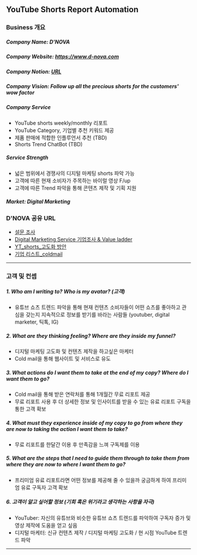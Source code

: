## YouTube Shorts Report Automation
### Business 개요
##### Company Name: D'NOVA
##### Company Website: https://www.d-nova.com
##### Company Notion: [URL](https://www.notion.so/465d81e4aa0f4ad287d8895099e58541?v=48dd9b01b0474cd3b1e2fed9fda9a832)
##### Company Vision: Follow up all the precious shorts for the customers' wow factor
##### Company Service
- YouTube shorts weekly/monthly 리포트
- YouTube Category, 기업별 추천 키워드 제공
- 제품 판매에 적합한 인플루언서 추천 (TBD)
- Shorts Trend ChatBot (TBD)
##### Service Strength 
- 넓은 범위에서 경쟁사의 디지털 마케팅 shorts 파악 가능
- 고객에 따른 현재 소비자가 주목하는 바이럴 영상 F/up
- 고객에 따른 Trend 파악을 통해 콘텐츠 제작 및 기획 지원
##### Market: Digital Marketing
### D'NOVA 공유 URL 
- [설문 조사](https://docs.google.com/spreadsheets/d/1B1zZJ7kdp6gLPxaEnTu4B-rCjIuUh_aMoBEa_Z1GYME/edit?userstoinvite=jyj960814%40gmail.com&sharingaction=manageaccess&role=writer&gid=0#gid=0)
- [Digital Marketing Service 기업조사 & Value ladder](https://docs.google.com/spreadsheets/d/1oM3A_r_hl1rxmj_eWtBJTCd-zgx7IPew/edit?gid=829630201#gid=829630201)
- [YT_shorts_고도화 방안](https://docs.google.com/spreadsheets/d/1Qj86c5nKAl-hjAYXD6fdpnfINPEHHCYSKZK5Ssin0S8/edit?gid=897812662#gid=897812662)
- [기업 리스트_coldmail](https://docs.google.com/spreadsheets/d/1uvB_hnLGreWP75JdRDAMaA6ZIFCecuoh/edit?gid=1698622822#gid=1698622822)
---------------------------------------------------------------------------------------------------------------------
### 고객 및 컨셉
##### 1. Who am I writing to? Who is my avatar? (고객)
- 유튜브 쇼츠 트렌드 파악을 통해 현재 컨텐츠 소비자들이 어떤 쇼츠를 좋아하고 관심을 갖는지 지속적으로 정보를 받기를 바라는 사람들 (youtuber, digital marketer, 틱톡, IG)
##### 2. What are they thinking feeling? Where are they inside my funnel? 
- 디지털 마케팅 고도화 및 컨텐츠 제작을 하고싶은 마케터
- Cold mail을 통해 웹사이트 및 서비스로 유도
##### 3. What actions do I want them to take at the end of my copy? Where do I want them to go?
- Cold mail을 통해 받은 연락처를 통해 1개월간 무료 리포트 제공
- 무료 리포트 사용 후 더 상세한 정보 및 인사이트를 받을 수 있는 유료 리포트 구독을 통한 고객 확보
##### 4. What must they experience inside of my copy to go from where they are now to taking the action I want them to take? 
- 무료 리포트를 한달간 이용 후 만족감을 느껴 구독제를 이용
##### 5. What are the steps that I need to guide them through to take them from where they are now to where I want them to go?
- 프리미엄 유료 리포트라면 어떤 정보를 제공해 줄 수 있을까 궁금하게 하여 프리미엄 유료 구독자 고객 확보  
##### 6. 고객이 알고 싶어할 정보 (기회 혹은 위기라고 생각하는 사항을 자극)
- YouTuber: 자신의 유튜브와 비슷한 유튜브 쇼츠 트렌드를 파악하여 구독자 증가 및 영상 제작에 도움을 얻고 싶음
- 디지털 마케터: 신규 컨텐츠 제작 / 디지털 마케팅 고도화 / 현 시점 YouTube 트렌드 파악
----------------------------------------------------------------------------------------------------------


